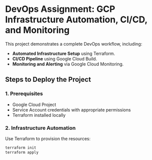 # DevOps Assignment: GCP Infrastructure Automation, CI/CD, and Monitoring

This project demonstrates a complete DevOps workflow, including:
- **Automated Infrastructure Setup** using Terraform.
- **CI/CD Pipeline** using Google Cloud Build.
- **Monitoring and Alerting** via Google Cloud Monitoring.

## Steps to Deploy the Project

### 1. Prerequisites

- Google Cloud Project
- Service Account credentials with appropriate permissions
- Terraform installed locally

### 2. Infrastructure Automation

Use Terraform to provision the resources:

```bash
terraform init
terraform apply

